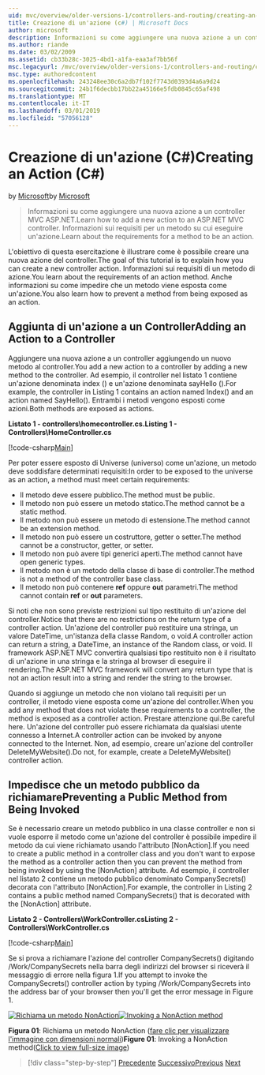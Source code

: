 ```yaml
---
uid: mvc/overview/older-versions-1/controllers-and-routing/creating-an-action-cs
title: Creazione di un'azione (c#) | Microsoft Docs
author: microsoft
description: Informazioni su come aggiungere una nuova azione a un controller MVC ASP.NET. Informazioni sui requisiti per un metodo su cui eseguire un'azione.
ms.author: riande
ms.date: 03/02/2009
ms.assetid: cb33b28c-3025-4bd1-a1fa-eaa3af7bb56f
msc.legacyurl: /mvc/overview/older-versions-1/controllers-and-routing/creating-an-action-cs
msc.type: authoredcontent
ms.openlocfilehash: 243248ee30c6a2db7f102f7743d0393d4a6a9d24
ms.sourcegitcommit: 24b1f6decbb17bb22a45166e5fdb0845c65af498
ms.translationtype: MT
ms.contentlocale: it-IT
ms.lasthandoff: 03/01/2019
ms.locfileid: "57056128"
---
```

<a name="creating-an-action-c"></a><span data-ttu-id="5cb40-104">Creazione di un'azione (C#)</span><span class="sxs-lookup"><span data-stu-id="5cb40-104">Creating an Action (C#)</span></span>
====================
<span data-ttu-id="5cb40-105">by [Microsoft](https://github.com/microsoft)</span><span class="sxs-lookup"><span data-stu-id="5cb40-105">by [Microsoft](https://github.com/microsoft)</span></span>

> <span data-ttu-id="5cb40-106">Informazioni su come aggiungere una nuova azione a un controller MVC ASP.NET.</span><span class="sxs-lookup"><span data-stu-id="5cb40-106">Learn how to add a new action to an ASP.NET MVC controller.</span></span> <span data-ttu-id="5cb40-107">Informazioni sui requisiti per un metodo su cui eseguire un'azione.</span><span class="sxs-lookup"><span data-stu-id="5cb40-107">Learn about the requirements for a method to be an action.</span></span>


<span data-ttu-id="5cb40-108">L'obiettivo di questa esercitazione è illustrare come è possibile creare una nuova azione del controller.</span><span class="sxs-lookup"><span data-stu-id="5cb40-108">The goal of this tutorial is to explain how you can create a new controller action.</span></span> <span data-ttu-id="5cb40-109">Informazioni sui requisiti di un metodo di azione.</span><span class="sxs-lookup"><span data-stu-id="5cb40-109">You learn about the requirements of an action method.</span></span> <span data-ttu-id="5cb40-110">Anche informazioni su come impedire che un metodo viene esposta come un'azione.</span><span class="sxs-lookup"><span data-stu-id="5cb40-110">You also learn how to prevent a method from being exposed as an action.</span></span>

## <a name="adding-an-action-to-a-controller"></a><span data-ttu-id="5cb40-111">Aggiunta di un'azione a un Controller</span><span class="sxs-lookup"><span data-stu-id="5cb40-111">Adding an Action to a Controller</span></span>

<span data-ttu-id="5cb40-112">Aggiungere una nuova azione a un controller aggiungendo un nuovo metodo al controller.</span><span class="sxs-lookup"><span data-stu-id="5cb40-112">You add a new action to a controller by adding a new method to the controller.</span></span> <span data-ttu-id="5cb40-113">Ad esempio, il controller nel listato 1 contiene un'azione denominata index () e un'azione denominata sayHello ().</span><span class="sxs-lookup"><span data-stu-id="5cb40-113">For example, the controller in Listing 1 contains an action named Index() and an action named SayHello().</span></span> <span data-ttu-id="5cb40-114">Entrambi i metodi vengono esposti come azioni.</span><span class="sxs-lookup"><span data-stu-id="5cb40-114">Both methods are exposed as actions.</span></span>

<span data-ttu-id="5cb40-115">**Listato 1 - controllers\homecontroller.cs.**</span><span class="sxs-lookup"><span data-stu-id="5cb40-115">**Listing 1 - Controllers\HomeController.cs**</span></span>

[!code-csharp[Main](creating-an-action-cs/samples/sample1.cs)]

<span data-ttu-id="5cb40-116">Per poter essere esposto di Universe (universo) come un'azione, un metodo deve soddisfare determinati requisiti:</span><span class="sxs-lookup"><span data-stu-id="5cb40-116">In order to be exposed to the universe as an action, a method must meet certain requirements:</span></span>

- <span data-ttu-id="5cb40-117">Il metodo deve essere pubblico.</span><span class="sxs-lookup"><span data-stu-id="5cb40-117">The method must be public.</span></span>
- <span data-ttu-id="5cb40-118">Il metodo non può essere un metodo statico.</span><span class="sxs-lookup"><span data-stu-id="5cb40-118">The method cannot be a static method.</span></span>
- <span data-ttu-id="5cb40-119">Il metodo non può essere un metodo di estensione.</span><span class="sxs-lookup"><span data-stu-id="5cb40-119">The method cannot be an extension method.</span></span>
- <span data-ttu-id="5cb40-120">Il metodo non può essere un costruttore, getter o setter.</span><span class="sxs-lookup"><span data-stu-id="5cb40-120">The method cannot be a constructor, getter, or setter.</span></span>
- <span data-ttu-id="5cb40-121">Il metodo non può avere tipi generici aperti.</span><span class="sxs-lookup"><span data-stu-id="5cb40-121">The method cannot have open generic types.</span></span>
- <span data-ttu-id="5cb40-122">Il metodo non è un metodo della classe di base di controller.</span><span class="sxs-lookup"><span data-stu-id="5cb40-122">The method is not a method of the controller base class.</span></span>
- <span data-ttu-id="5cb40-123">Il metodo non può contenere **ref** oppure **out** parametri.</span><span class="sxs-lookup"><span data-stu-id="5cb40-123">The method cannot contain **ref** or **out** parameters.</span></span>

<span data-ttu-id="5cb40-124">Si noti che non sono previste restrizioni sul tipo restituito di un'azione del controller.</span><span class="sxs-lookup"><span data-stu-id="5cb40-124">Notice that there are no restrictions on the return type of a controller action.</span></span> <span data-ttu-id="5cb40-125">Un'azione del controller può restituire una stringa, un valore DateTime, un'istanza della classe Random, o void.</span><span class="sxs-lookup"><span data-stu-id="5cb40-125">A controller action can return a string, a DateTime, an instance of the Random class, or void.</span></span> <span data-ttu-id="5cb40-126">Il framework ASP.NET MVC convertirà qualsiasi tipo restituito non è il risultato di un'azione in una stringa e la stringa al browser di eseguire il rendering.</span><span class="sxs-lookup"><span data-stu-id="5cb40-126">The ASP.NET MVC framework will convert any return type that is not an action result into a string and render the string to the browser.</span></span>

<span data-ttu-id="5cb40-127">Quando si aggiunge un metodo che non violano tali requisiti per un controller, il metodo viene esposta come un'azione del controller.</span><span class="sxs-lookup"><span data-stu-id="5cb40-127">When you add any method that does not violate these requirements to a controller, the method is exposed as a controller action.</span></span> <span data-ttu-id="5cb40-128">Prestare attenzione qui.</span><span class="sxs-lookup"><span data-stu-id="5cb40-128">Be careful here.</span></span> <span data-ttu-id="5cb40-129">Un'azione del controller può essere richiamata da qualsiasi utente connesso a Internet.</span><span class="sxs-lookup"><span data-stu-id="5cb40-129">A controller action can be invoked by anyone connected to the Internet.</span></span> <span data-ttu-id="5cb40-130">Non, ad esempio, creare un'azione del controller DeleteMyWebsite().</span><span class="sxs-lookup"><span data-stu-id="5cb40-130">Do not, for example, create a DeleteMyWebsite() controller action.</span></span>

## <a name="preventing-a-public-method-from-being-invoked"></a><span data-ttu-id="5cb40-131">Impedisce che un metodo pubblico da richiamare</span><span class="sxs-lookup"><span data-stu-id="5cb40-131">Preventing a Public Method from Being Invoked</span></span>

<span data-ttu-id="5cb40-132">Se è necessario creare un metodo pubblico in una classe controller e non si vuole esporre il metodo come un'azione del controller è possibile impedire il metodo da cui viene richiamato usando l'attributo [NonAction].</span><span class="sxs-lookup"><span data-stu-id="5cb40-132">If you need to create a public method in a controller class and you don't want to expose the method as a controller action then you can prevent the method from being invoked by using the [NonAction] attribute.</span></span> <span data-ttu-id="5cb40-133">Ad esempio, il controller nel listato 2 contiene un metodo pubblico denominato CompanySecrets() decorata con l'attributo [NonAction].</span><span class="sxs-lookup"><span data-stu-id="5cb40-133">For example, the controller in Listing 2 contains a public method named CompanySecrets() that is decorated with the [NonAction] attribute.</span></span>

<span data-ttu-id="5cb40-134">**Listato 2 - Controllers\WorkController.cs**</span><span class="sxs-lookup"><span data-stu-id="5cb40-134">**Listing 2 - Controllers\WorkController.cs**</span></span>

[!code-csharp[Main](creating-an-action-cs/samples/sample2.cs)]

<span data-ttu-id="5cb40-135">Se si prova a richiamare l'azione del controller CompanySecrets() digitando /Work/CompanySecrets nella barra degli indirizzi del browser si riceverà il messaggio di errore nella figura 1.</span><span class="sxs-lookup"><span data-stu-id="5cb40-135">If you attempt to invoke the CompanySecrets() controller action by typing /Work/CompanySecrets into the address bar of your browser then you'll get the error message in Figure 1.</span></span>


<span data-ttu-id="5cb40-136">[![Richiama un metodo NonAction](creating-an-action-cs/_static/image1.jpg)](creating-an-action-cs/_static/image1.png)</span><span class="sxs-lookup"><span data-stu-id="5cb40-136">[![Invoking a NonAction method](creating-an-action-cs/_static/image1.jpg)](creating-an-action-cs/_static/image1.png)</span></span>

<span data-ttu-id="5cb40-137">**Figura 01**: Richiama un metodo NonAction ([fare clic per visualizzare l'immagine con dimensioni normali](creating-an-action-cs/_static/image2.png))</span><span class="sxs-lookup"><span data-stu-id="5cb40-137">**Figure 01**: Invoking a NonAction method([Click to view full-size image](creating-an-action-cs/_static/image2.png))</span></span>

> [!div class="step-by-step"]
> <span data-ttu-id="5cb40-138">[Precedente](creating-a-controller-cs.md)
> [Successivo](asp-net-mvc-routing-overview-vb.md)</span><span class="sxs-lookup"><span data-stu-id="5cb40-138">[Previous](creating-a-controller-cs.md)
[Next](asp-net-mvc-routing-overview-vb.md)</span></span>

